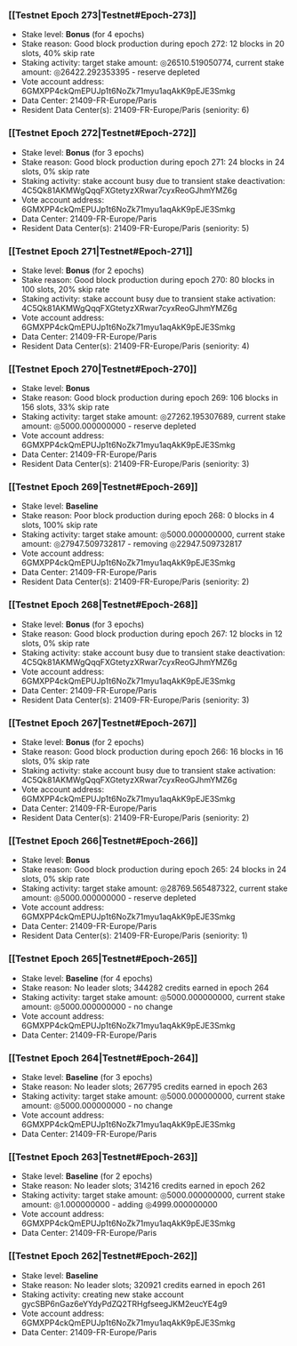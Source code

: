 ### [[Testnet Epoch 273|Testnet#Epoch-273]]
* Stake level: **Bonus** (for 4 epochs)
* Stake reason: Good block production during epoch 272: 12 blocks in 20 slots, 40% skip rate
* Staking activity: target stake amount: ◎26510.519050774, current stake amount: ◎26422.292353395 - reserve depleted
* Vote account address: 6GMXPP4ckQmEPUJp1t6NoZk71myu1aqAkK9pEJE3Smkg
* Data Center: 21409-FR-Europe/Paris
* Resident Data Center(s): 21409-FR-Europe/Paris (seniority: 6)
### [[Testnet Epoch 272|Testnet#Epoch-272]]
* Stake level: **Bonus** (for 3 epochs)
* Stake reason: Good block production during epoch 271: 24 blocks in 24 slots, 0% skip rate
* Staking activity: stake account busy due to transient stake deactivation: 4C5Qk81AKMWgQqqFXGtetyzXRwar7cyxReoGJhmYMZ6g
* Vote account address: 6GMXPP4ckQmEPUJp1t6NoZk71myu1aqAkK9pEJE3Smkg
* Data Center: 21409-FR-Europe/Paris
* Resident Data Center(s): 21409-FR-Europe/Paris (seniority: 5)
### [[Testnet Epoch 271|Testnet#Epoch-271]]
* Stake level: **Bonus** (for 2 epochs)
* Stake reason: Good block production during epoch 270: 80 blocks in 100 slots, 20% skip rate
* Staking activity: stake account busy due to transient stake activation: 4C5Qk81AKMWgQqqFXGtetyzXRwar7cyxReoGJhmYMZ6g
* Vote account address: 6GMXPP4ckQmEPUJp1t6NoZk71myu1aqAkK9pEJE3Smkg
* Data Center: 21409-FR-Europe/Paris
* Resident Data Center(s): 21409-FR-Europe/Paris (seniority: 4)
### [[Testnet Epoch 270|Testnet#Epoch-270]]
* Stake level: **Bonus**
* Stake reason: Good block production during epoch 269: 106 blocks in 156 slots, 33% skip rate
* Staking activity: target stake amount: ◎27262.195307689, current stake amount: ◎5000.000000000 - reserve depleted
* Vote account address: 6GMXPP4ckQmEPUJp1t6NoZk71myu1aqAkK9pEJE3Smkg
* Data Center: 21409-FR-Europe/Paris
* Resident Data Center(s): 21409-FR-Europe/Paris (seniority: 3)
### [[Testnet Epoch 269|Testnet#Epoch-269]]
* Stake level: **Baseline**
* Stake reason: Poor block production during epoch 268: 0 blocks in 4 slots, 100% skip rate
* Staking activity: target stake amount: ◎5000.000000000, current stake amount: ◎27947.509732817 - removing ◎22947.509732817
* Vote account address: 6GMXPP4ckQmEPUJp1t6NoZk71myu1aqAkK9pEJE3Smkg
* Data Center: 21409-FR-Europe/Paris
* Resident Data Center(s): 21409-FR-Europe/Paris (seniority: 2)
### [[Testnet Epoch 268|Testnet#Epoch-268]]
* Stake level: **Bonus** (for 3 epochs)
* Stake reason: Good block production during epoch 267: 12 blocks in 12 slots, 0% skip rate
* Staking activity: stake account busy due to transient stake deactivation: 4C5Qk81AKMWgQqqFXGtetyzXRwar7cyxReoGJhmYMZ6g
* Vote account address: 6GMXPP4ckQmEPUJp1t6NoZk71myu1aqAkK9pEJE3Smkg
* Data Center: 21409-FR-Europe/Paris
* Resident Data Center(s): 21409-FR-Europe/Paris (seniority: 3)
### [[Testnet Epoch 267|Testnet#Epoch-267]]
* Stake level: **Bonus** (for 2 epochs)
* Stake reason: Good block production during epoch 266: 16 blocks in 16 slots, 0% skip rate
* Staking activity: stake account busy due to transient stake activation: 4C5Qk81AKMWgQqqFXGtetyzXRwar7cyxReoGJhmYMZ6g
* Vote account address: 6GMXPP4ckQmEPUJp1t6NoZk71myu1aqAkK9pEJE3Smkg
* Data Center: 21409-FR-Europe/Paris
* Resident Data Center(s): 21409-FR-Europe/Paris (seniority: 2)
### [[Testnet Epoch 266|Testnet#Epoch-266]]
* Stake level: **Bonus**
* Stake reason: Good block production during epoch 265: 24 blocks in 24 slots, 0% skip rate
* Staking activity: target stake amount: ◎28769.565487322, current stake amount: ◎5000.000000000 - reserve depleted
* Vote account address: 6GMXPP4ckQmEPUJp1t6NoZk71myu1aqAkK9pEJE3Smkg
* Data Center: 21409-FR-Europe/Paris
* Resident Data Center(s): 21409-FR-Europe/Paris (seniority: 1)
### [[Testnet Epoch 265|Testnet#Epoch-265]]
* Stake level: **Baseline** (for 4 epochs)
* Stake reason: No leader slots; 344282 credits earned in epoch 264
* Staking activity: target stake amount: ◎5000.000000000, current stake amount: ◎5000.000000000 - no change
* Vote account address: 6GMXPP4ckQmEPUJp1t6NoZk71myu1aqAkK9pEJE3Smkg
* Data Center: 21409-FR-Europe/Paris
### [[Testnet Epoch 264|Testnet#Epoch-264]]
* Stake level: **Baseline** (for 3 epochs)
* Stake reason: No leader slots; 267795 credits earned in epoch 263
* Staking activity: target stake amount: ◎5000.000000000, current stake amount: ◎5000.000000000 - no change
* Vote account address: 6GMXPP4ckQmEPUJp1t6NoZk71myu1aqAkK9pEJE3Smkg
* Data Center: 21409-FR-Europe/Paris
### [[Testnet Epoch 263|Testnet#Epoch-263]]
* Stake level: **Baseline** (for 2 epochs)
* Stake reason: No leader slots; 314216 credits earned in epoch 262
* Staking activity: target stake amount: ◎5000.000000000, current stake amount: ◎1.000000000 - adding ◎4999.000000000
* Vote account address: 6GMXPP4ckQmEPUJp1t6NoZk71myu1aqAkK9pEJE3Smkg
* Data Center: 21409-FR-Europe/Paris
### [[Testnet Epoch 262|Testnet#Epoch-262]]
* Stake level: **Baseline**
* Stake reason: No leader slots; 320921 credits earned in epoch 261
* Staking activity: creating new stake account gycSBP6nGaz6eYYdyPdZQ2TRHgfseegJKM2eucYE4g9
* Vote account address: 6GMXPP4ckQmEPUJp1t6NoZk71myu1aqAkK9pEJE3Smkg
* Data Center: 21409-FR-Europe/Paris